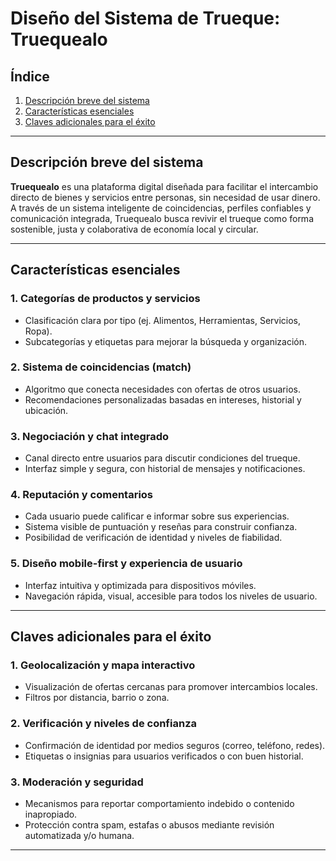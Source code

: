 # Diseño del Sistema de Trueque: Truequealo

## Índice

1. [Descripción breve del sistema](#descripción-breve-del-sistema)
2. [Características esenciales](#características-esenciales)
3. [Claves adicionales para el éxito](#claves-adicionales-para-el-éxito)

---

## Descripción breve del sistema

**Truequealo** es una plataforma digital diseñada para facilitar el intercambio directo de bienes y servicios entre personas, sin necesidad de usar dinero. A través de un sistema inteligente de coincidencias, perfiles confiables y comunicación integrada, Truequealo busca revivir el trueque como forma sostenible, justa y colaborativa de economía local y circular.

---

## Características esenciales

### 1. Categorías de productos y servicios

- Clasificación clara por tipo (ej. Alimentos, Herramientas, Servicios, Ropa).
- Subcategorías y etiquetas para mejorar la búsqueda y organización.

### 2. Sistema de coincidencias (match)

- Algoritmo que conecta necesidades con ofertas de otros usuarios.
- Recomendaciones personalizadas basadas en intereses, historial y ubicación.

### 3. Negociación y chat integrado

- Canal directo entre usuarios para discutir condiciones del trueque.
- Interfaz simple y segura, con historial de mensajes y notificaciones.

### 4. Reputación y comentarios

- Cada usuario puede calificar e informar sobre sus experiencias.
- Sistema visible de puntuación y reseñas para construir confianza.
- Posibilidad de verificación de identidad y niveles de fiabilidad.

### 5. Diseño mobile-first y experiencia de usuario

- Interfaz intuitiva y optimizada para dispositivos móviles.
- Navegación rápida, visual, accesible para todos los niveles de usuario.

---

## Claves adicionales para el éxito

### 1. Geolocalización y mapa interactivo

- Visualización de ofertas cercanas para promover intercambios locales.
- Filtros por distancia, barrio o zona.

### 2. Verificación y niveles de confianza

- Confirmación de identidad por medios seguros (correo, teléfono, redes).
- Etiquetas o insignias para usuarios verificados o con buen historial.

### 3. Moderación y seguridad

- Mecanismos para reportar comportamiento indebido o contenido inapropiado.
- Protección contra spam, estafas o abusos mediante revisión automatizada y/o humana.

---
